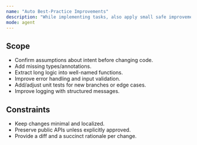 ```yaml
---
name: "Auto Best-Practice Improvements"
description: "While implementing tasks, also apply small safe improvements."
mode: agent
---
```


## Scope
- Confirm assumptions about intent before changing code.
- Add missing types/annotations.
- Extract long logic into well-named functions.
- Improve error handling and input validation.
- Add/adjust unit tests for new branches or edge cases.
- Improve logging with structured messages.

## Constraints
- Keep changes minimal and localized.
- Preserve public APIs unless explicitly approved.
- Provide a diff and a succinct rationale per change.